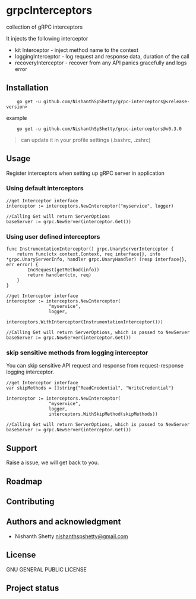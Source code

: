 # grpcInterceptors


collection of gRPC interceptors 

It injects the following interceptor

* kit Interceptor - inject method name to the context
* loggingInterceptor - log request and response data, duration of the call
* recoveryInterceptor - recover from any API panics gracefully and logs error

## Installation

```
    go get -u github.com/NishanthSpShetty/grpc-interceptors@<release-version>
```

example
```
    go get -u github.com/NishanthSpShetty/grpc-interceptors@v0.3.0
```

> can update it in your profile settings (.bashrc, .zshrc)

## Usage

Register interceptors when setting up gRPC server in application

### Using default interceptors

```
//get Interceptor interface
interceptor := interceptors.NewInterceptor("myservice", logger)

//Calling Get will return ServerOptions
baseServer := grpc.NewServer(interceptor.Get())
```

### Using user defined interceptors
```
func InstrumentationInterceptor() grpc.UnaryServerInterceptor {
	return func(ctx context.Context, req interface{}, info *grpc.UnaryServerInfo, handler grpc.UnaryHandler) (resp interface{}, err error) {
		IncRequest(getMethod(info))
		return handler(ctx, req)
	}
}

//get Interceptor interface
interceptor := interceptors.NewInterceptor(
				"myservice",
 				logger,
                  		interceptors.WithInterceptor(InstrumentationInterceptor()))

//Calling Get will return ServerOptions, which is passed to NewServer
baseServer := grpc.NewServer(interceptor.Get())
```

### skip sensitive methods from logging interceptor

You can skip sensitive API request and response from request-response logging interceptor.
```
//get Interceptor interface
var skipMethods = []string{"ReadCredential", "WriteCredential"}

interceptor := interceptors.NewInterceptor(
				"myservice",
 				logger,
				interceptors.WithSkipMethod(skipMethods))

//Calling Get will return ServerOptions, which is passed to NewServer
baseServer := grpc.NewServer(interceptor.Get())
```

## Support
Raise a issue, we will get back to you.

## Roadmap

## Contributing

## Authors and acknowledgment

* Nishanth Shetty <nishanthspshetty@gmail.com>

## License

   GNU GENERAL PUBLIC LICENSE


## Project status
    
    
